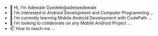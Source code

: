 - 👋 Hi, I’m Adewale Oyedele@adeoyedewale
- 👀 I’m interested in Android Development and Computer Programming ...
- 🌱 I’m currently learning Mobile Android Development with CodePath ...
- 💞️ I’m looking to collaborate on any Mobile Android Project ...
- 📫 How to reach me ...

<!---
adeoyedewale/adeoyedewale is a ✨ special ✨ repository because its `README.md` (this file) appears on your GitHub profile.
You can click the Preview link to take a look at your changes.
--->
